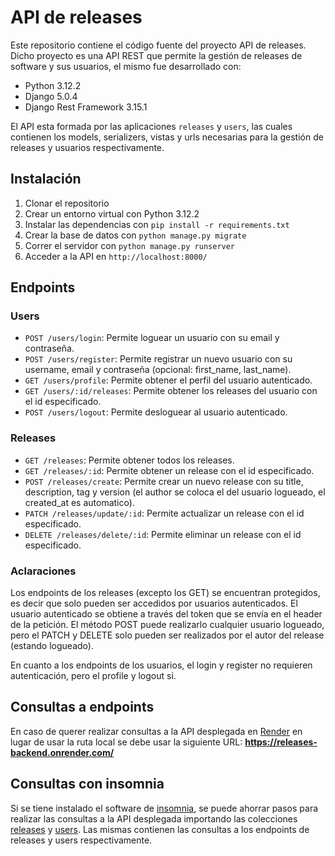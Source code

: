 # API de releases

Este repositorio contiene el código fuente del proyecto API de releases.
Dicho proyecto es una API REST que permite la gestión de releases de software y sus usuarios, el mismo fue desarrollado con:
- Python 3.12.2
- Django 5.0.4
- Django Rest Framework 3.15.1
  
El API esta formada por las aplicaciones `releases` y `users`, las cuales contienen los models, serializers, vistas y urls necesarias para la gestión de releases y usuarios respectivamente.

## Instalación
1. Clonar el repositorio
2. Crear un entorno virtual con Python 3.12.2
3. Instalar las dependencias con `pip install -r requirements.txt`
4. Crear la base de datos con `python manage.py migrate`
5. Correr el servidor con `python manage.py runserver`
6. Acceder a la API en `http://localhost:8000/`
   
## Endpoints
### Users
- `POST /users/login`: Permite loguear un usuario con su email y contraseña.
- `POST /users/register`: Permite registrar un nuevo usuario con su username, email y contraseña (opcional: first_name, last_name).
- `GET /users/profile`: Permite obtener el perfil del usuario autenticado.
- `GET /users/:id/releases`: Permite obtener los releases del usuario con el id especificado.
- `POST /users/logout`: Permite desloguear al usuario autenticado.

### Releases
- `GET /releases`: Permite obtener todos los releases.
- `GET /releases/:id`: Permite obtener un release con el id especificado.
- `POST /releases/create`: Permite crear un nuevo release con su title, description, tag y version (el author se coloca el del usuario logueado, el created_at es automatico).
- `PATCH /releases/update/:id`: Permite actualizar un release con el id especificado.
- `DELETE /releases/delete/:id`: Permite eliminar un release con el id especificado.

### Aclaraciones
Los endpoints de los releases (excepto los GET) se encuentran protegidos, es decir que solo pueden ser accedidos por usuarios autenticados.
El usuario autenticado se obtiene a través del token que se envía en el header de la petición.
El método POST puede realizarlo cualquier usuario logueado, pero el PATCH y DELETE solo pueden ser realizados por el autor del release (estando logueado).

En cuanto a los endpoints de los usuarios, el login y register no requieren autenticación, pero el profile y logout si.

## Consultas a endpoints
En caso de querer realizar consultas a la API desplegada en [Render](https://render.com/) en lugar de usar la ruta local se debe usar la siguiente URL: **https://releases-backend.onrender.com/**

## Consultas con insomnia
Si se tiene instalado el software de [insomnia](https://insomnia.rest/), se puede ahorrar pasos para realizar las consultas a la API desplegada importando las colecciones [releases](./releases_collection.json) y [users](./users_collection.json).
Las mismas contienen las consultas a los endpoints de releases y users respectivamente. 
